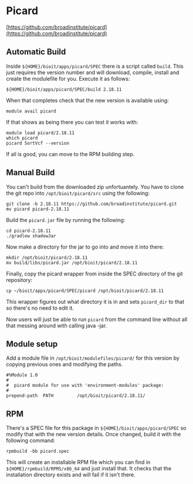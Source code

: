 # Picard

[https://github.com/broadinstitute/picard](https://github.com/broadinstitute/picard)

## Automatic Build

Inside `${HOME}/bioit/apps/picard/SPEC` there is a script called `build`. This just requires the version number and will download, compile, install and create the modulefile for you. Execute it as follows:

    ${HOME}/bioit/apps/picard/SPEC/build 2.18.11

When that completes check that the new version is available using:

    module avail picard

If that shows as being there you can test it works with:

    module load picard/2.18.11
    which picard
    picard SortVcf --version

If all is good, you can move to the RPM building step.

## Manual Build

You can't build from the downloaded zip unfortuantely. You have to clone the git repo into `/opt/bioit/picard/src` using the following:

    git clone -b 2.18.11 https://github.com/broadinstitute/picard.git
    mv picard picard-2.18.11

Build the `picard.jar` file by running the following:

    cd picard-2.18.11
    ./gradlew shadowJar

Now make a directory for the jar to go into and move it into there:

    mkdir /opt/bioit/picard/2.18.11
    mv build/libs/picard.jar /opt/bioit/picard/2.18.11

Finally, copy the picard wrapper from inside the SPEC directory of the git repository:

    cp ~/bioit/apps/picard/SPEC/picard /opt/bioit/picard/2.18.11

This wrapper figures out what directory it is in and sets `picard_dir` to that so there's no need to edit it.

Now users will just be able to run `picard` from the command line without all that messing around with calling java -jar.

## Module setup

Add a module file in `/opt/bioit/modulefiles/picard/` for this version by copying previous ones and modifying the paths.

    #%Module 1.0
    #
    #  picard module for use with 'environment-modules' package:
    #
    prepend-path  PATH         /opt/bioit/picard/2.18.11/

## RPM

There's a SPEC file for this package in `${HOME}/bioit/apps/picard/SPEC` so modify that with the new version details. Once changed, build it with the following command:

    rpmbuild -bb picard.spec

This will create an installable RPM file which you can find in `${HOME}/rpmbuild/RPMS/x86_64` and just install that. It checks that the installation directory exists and will fail if it isn't there.
